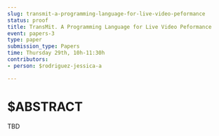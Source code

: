 ```yaml
---
slug: transmit-a-programming-language-for-live-video-peformance
status: proof
title: TransMit. A Programming Language for Live Video Peformance
event: papers-3
type: paper
submission_type: Papers
time: Thursday 29th, 10h-11:30h
contributors:
- person: $rodriguez-jessica-a

---
```


# $ABSTRACT

TBD

